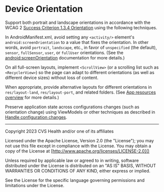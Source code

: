 # Device Orientation
Support both portrait and landscape orientations in accordance with the WCAG 2 [Success Criterion 1.3.4 Orientation](https://www.w3.org/TR/WCAG21/#orientation) using the following techniques.

In AndroidManifest.xml, avoid setting any `<activity/>` element's `android:screenOrientation` to a value that fixes the orientation. In other words, avoid `portrait`, `landscape`, etc., in favor of `unspecified` (the default), `sensor`, `fullSensor`, `user`, or `fullUser` orientations. (See the [android:screenOrientation](https://developer.android.com/guide/topics/manifest/activity-element.html#screen) documentation for more details.)

On all full-screen layouts, implement `<ScrollView>` (or a scrolling list  such as `<RecyclerView>`) so the page can adapt to different orientations (as well as different device sizes) without loss of content.

When appropriate, provide alternative layouts for different orientations in `res/layout-land`, `res/layout-port`, and related folders. (See [App resources overview](https://developer.android.com/guide/topics/resources/providing-resources.html) for more details.)

Preserve application state across configurations changes (such as orientation change) using ViewModels or other techniques as described in [Handle configuration changes](https://developer.android.com/guide/topics/resources/runtime-changes).


----

Copyright 2023 CVS Health and/or one of its affiliates
   
Licensed under the Apache License, Version 2.0 (the "License");
you may not use this file except in compliance with the License.
You may obtain a copy of the License at
[http://www.apache.org/licenses/LICENSE-2.0]()
       
Unless required by applicable law or agreed to in writing, software
distributed under the License is distributed on an "AS IS" BASIS,
WITHOUT WARRANTIES OR CONDITIONS OF ANY KIND, either express or implied.
   
See the License for the specific language governing permissions and
limitations under the License.